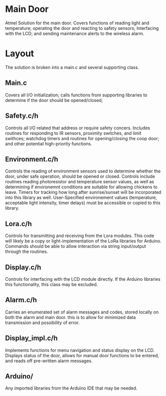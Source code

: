 # Main Door
Atmel Solution for the main door. Covers functions of reading light and temperature; operating the door and reacting to safety sensors; Interfacing with the LCD; and sending maintenance alerts to the wireless alarm. 

# Layout
The solution is broken into a main.c and several supporting class.

## Main.c
Covers all I/O initialization; calls functions from supporting libraries to determine if the door should be opened/closed; 

## Safety.c/h
Controls all I/O related that address or require safety concers. Includes routines for responding to IR sensors, proximity switches, and limit swithces; watchdog timers and routines for opening/closing the coop door; and other potential high-priority functions.

## Environment.c/h
Controls the reading of environment sensors used to determine whether the door, under safe operation, should be opened or closed. Controls include routines reading photoresistor and temperature sensor values, as well as determining if environemnt conditions are suitable for allowing chickens to leave.
Timers for tracking how long after sunrise/sunset will be incorporated into this library as well.
User-Specified environement values (temperature, acceptable light intensity, timer delays) must be accessible or copied to this library.

## Lora.c/h
Controls for transmitting and receiving from the Lora modules. This code will likely be a copy or light-implementation of the LoRa libraries for Arduino. Commands should be able to allow interaction via string input/output through the routines.

## Display.c/h
Controls for interfacing with the LCD module directly. If the Arduino libraries this functionality, this class may be excluded.

## Alarm.c/h
Carries an enumerated set of alarm messages and codes, stored locally on both the alarm and main door. this is to allow for minimized data transmission and possibility of error.

## Display_impl.c/h
Implements functions for menu navigation and status display on the LCD. Displays status of the door, allows for manual door functions to be entered, and reads off pre-written alarm messages.

## Arduino/
Any imported libraries from the Arduino IDE that may be needed.
